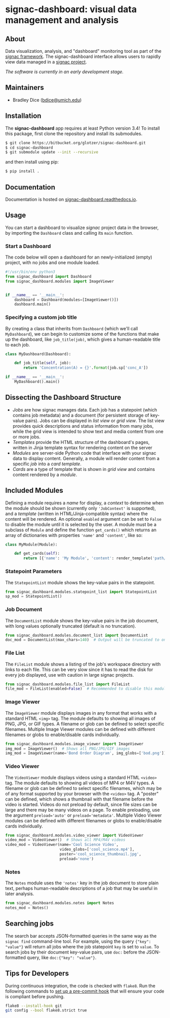 # signac-dashboard: visual data management and analysis

## About

Data visualization, analysis, and "dashboard" monitoring tool as part of the [signac framework](http://www.signac.io).
The signac-dashboard interface allows users to rapidly view data managed in a [signac project](http://signac.readthedocs.io/en/latest/projects.html).

*The software is currently in an early development stage.*

## Maintainers

  * Bradley Dice (bdice@umich.edu)

## Installation

The **signac-dashboard** app requires at least Python version 3.4!
To install this package, first clone the repository and install its submodules.
```bash
$ git clone https://bitbucket.org/glotzer/signac-dashboard.git
$ cd signac-dashboard
$ git submodule update --init --recursive
```
and then install using pip:
```bash
$ pip install .
```

## Documentation

Documentation is hosted on [signac-dashboard.readthedocs.io](https://signac-dashboard.readthedocs.io/en/latest/).

## Usage

You can start a dashboard to visualize *signac* project data in the browser, by importing the `Dashboard` class and calling its `main` function.

### Start a Dashboard

The code below will open a dashboard for an newly-initialized (empty) project, with no jobs and one module loaded.

```python
#!/usr/bin/env python3
from signac_dashboard import Dashboard
from signac_dashboard.modules import ImageViewer


if __name__ == '__main__':
    dashboard = Dashboard(modules=[ImageViewer()])
    dashboard.main()
```

### Specifying a custom job title

By creating a class that inherits from `Dashboard` (which we'll call `MyDashboard`), we can begin to customize some of the functions that make up the dashboard, like `job_title(job)`, which gives a human-readable title to each job.

```python
class MyDashboard(Dashboard):

    def job_title(self, job):
        return 'Concentration(A) = {}'.format(job.sp['conc_A'])

if __name__ == '__main__':
    MyDashboard().main()
```

## Dissecting the Dashboard Structure

- *Jobs* are how signac manages data. Each job has a statepoint (which contains job metadata) and a document (for persistent storage of key-value pairs). Jobs can be displayed in *list view* or *grid view*. The list view provides quick descriptions and status information from many jobs, while the grid view is intended to show text and media content from one or more jobs.
- *Templates* provide the HTML structure of the dashboard's pages, written in Jinja template syntax for rendering content on the server
- *Modules* are server-side Python code that interface with your signac data to display content. Generally, a module will render content from a specific *job* into a *card template*.
- *Cards* are a type of template that is shown in *grid view* and contains content rendered by a *module*.

## Included Modules

Defining a module requires a *name* for display, a *context* to determine when the module should be shown (currently only `'JobContext'` is supported), and a *template* (written in HTML/Jinja-compatible syntax) where the content will be rendered. An optional `enabled` argument can be set to `False` to disable the module until it is selected by the user. A module must be a subclass of `Module` and define the function `get_cards()` which returns an array of dictionaries with properties `'name'` and `'content'`, like so:

```python
class MyModule(Module):

    def get_cards(self):
        return [{'name': 'My Module', 'content': render_template('path/to/template.html')}]
```

### Statepoint Parameters

The `StatepointList` module shows the key-value pairs in the statepoint.

```python
from signac_dashboard.modules.statepoint_list import StatepointList
sp_mod = StatepointList()
```

### Job Document

The `DocumentList` module shows the key-value pairs in the job document, with long values optionally truncated (default is no truncation).

```python
from signac_dashboard.modules.document_list import DocumentList
doc_mod = DocumentList(max_chars=140)  # Output will be truncated to one tweet length
```

### File List

The `FileList` module shows a listing of the job's workspace directory with links to each file. This can be very slow since it has to read the disk for every job displayed, use with caution in large signac projects.

```python
from signac_dashboard.modules.file_list import FileList
file_mod = FileList(enabled=False)  # Recommended to disable this module by default
```

### Image Viewer

The `ImageViewer` module displays images in any format that works with a standard HTML `<img>` tag. The module defaults to showing all images of PNG, JPG, or GIF types. A filename or glob can be defined to select specific filenames. Multiple Image Viewer modules can be defined with different filenames or globs to enable/disable cards individually.

```python
from signac_dashboard.modules.image_viewer import ImageViewer
img_mod = ImageViewer()  # Shows all PNG/JPG/GIF images
img_mod = ImageViewer(name='Bond Order Diagram', img_globs=['bod.png'])
```

### Video Viewer

The `VideoViewer` module displays videos using a standard HTML `<video>` tag. The module defaults to showing all videos of MP4 or M4V types. A filename or glob can be defined to select specific filenames, which may be of any format supported by your browser with the `<video>` tag. A "poster" can be defined, which shows a thumbnail with that filename before the video is started. Videos do not preload by default, since file sizes can be large and there may be many videos on a page. To enable preloading, use the argument `preload='auto'` or `preload='metadata'`. Multiple Video Viewer modules can be defined with different filenames or globs to enable/disable cards individually.

```python
from signac_dashboard.modules.video_viewer import VideoViewer
video_mod = VideoViewer()  # Shows all MP4/M4V videos
video_mod = VideoViewer(name='Cool Science Video',
                        video_globs=['cool_science.mp4'],
                        poster='cool_science_thumbnail.jpg',
                        preload='none')
```

### Notes

The `Notes` module uses the `'notes'` key in the job document to store plain text, perhaps human-readable descriptions of a job that may be useful in later analysis.

```python
from signac_dashboard.modules.notes import Notes
notes_mod = Notes()
```

## Searching jobs

The search bar accepts JSON-formatted queries in the same way as the `signac find` command-line tool. For example, using the query `{"key": "value"}` will return all jobs where the job statepoint `key` is set to `value`. To search jobs by their document key-value pairs, use `doc:` before the JSON-formatted query, like `doc:{"key": "value"}`.


## Tips for Developers

During continuous integration, the code is checked with `flake8`. Run the following commands to [set up a pre-commit hook](http://flake8.pycqa.org/en/latest/user/using-hooks.html) that will ensure your code is compliant before pushing.

```bash
flake8 --install-hook git
git config --bool flake8.strict true
```
